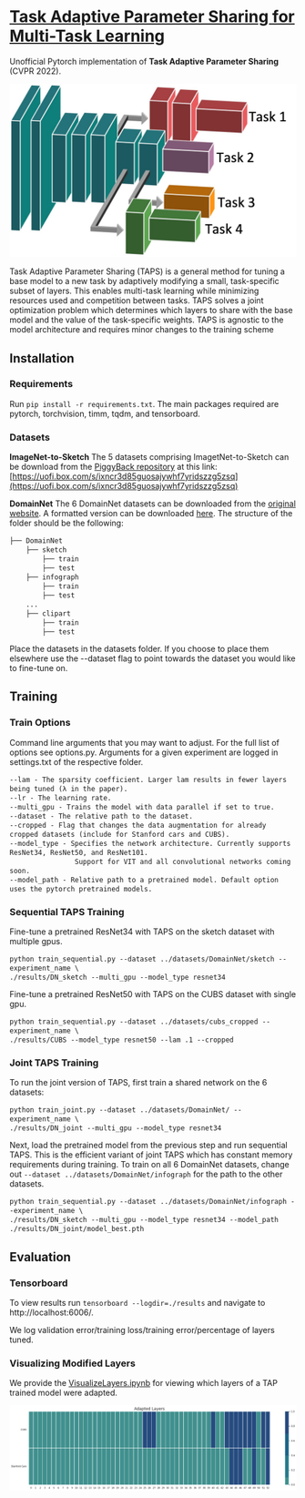 # [Task Adaptive Parameter Sharing for Multi-Task Learning](https://arxiv.org/abs/2203.16708)

Unofficial Pytorch implementation of **Task Adaptive Parameter Sharing** (CVPR 2022). <br />


<p align="center">
<img src="./assets/teaser.jpg" width="512"/>
</p>

Task Adaptive Parameter Sharing (TAPS) is a general method for tuning a base model to a new task by adaptively modifying a small, task-specific subset of layers. This enables multi-task learning while minimizing resources used and competition between tasks. TAPS solves a joint optimization problem which determines which layers to share with the base model and the value of the task-specific weights. TAPS is agnostic to the model architecture and requires minor changes to the training scheme


## Installation

### Requirements
Run ```pip install -r requirements.txt```.
The main packages required are pytorch, torchvision, timm, tqdm, and tensorboard.
### Datasets

**ImageNet-to-Sketch**
The 5 datasets comprising ImagetNet-to-Sketch can be download from the [PiggyBack repository](https://github.com/arunmallya/piggyback) at this link: [https://uofi.box.com/s/ixncr3d85guosajywhf7yridszzg5zsq](https://uofi.box.com/s/ixncr3d85guosajywhf7yridszzg5zsq)

**DomainNet**
The 6 DomainNet datasets can be downloaded from the [original website](http://ai.bu.edu/M3SDA/). A formatted version can be downloaded [here](https://drive.google.com/file/d/1GYv-I7febM56xF7Jxdzyi1VZuwDbChd1/view?usp=sharing). The structure of the folder should be the following:
```
├── DomainNet
    ├── sketch
        ├── train
        ├── test
    ├── infograph
        ├── train
        ├── test
    ...
    ├── clipart
        ├── train
        ├── test
```

Place the datasets in the datasets folder. If you choose to place them elsewhere use the --dataset flag to point towards the dataset you would like to fine-tune on.





## Training

### Train Options
Command line arguments that you may want to adjust. For the full list of options see options.py. Arguments for a given experiment are logged in settings.txt of the respective folder.

```
--lam - The sparsity coefficient. Larger lam results in fewer layers being tuned (λ in the paper).
--lr - The learning rate.
--multi_gpu - Trains the model with data parallel if set to true.
--dataset - The relative path to the dataset.
--cropped - Flag that changes the data augmentation for already cropped datasets (include for Stanford cars and CUBS).
--model_type - Specifies the network architecture. Currently supports ResNet34, ResNet50, and ResNet101. 
                Support for VIT and all convolutional networks coming soon. 
--model_path - Relative path to a pretrained model. Default option uses the pytorch pretrained models.
```

### Sequential TAPS Training
Fine-tune a pretrained ResNet34 with TAPS on the sketch dataset with multiple gpus. 
```
python train_sequential.py --dataset ../datasets/DomainNet/sketch --experiment_name \
./results/DN_sketch --multi_gpu --model_type resnet34
```

Fine-tune a pretrained ResNet50 with TAPS on the CUBS dataset with single gpu. 
```
python train_sequential.py --dataset ../datasets/cubs_cropped --experiment_name \
./results/CUBS --model_type resnet50 --lam .1 --cropped
```



### Joint TAPS Training
To run the joint version of TAPS, first train a shared network on the 6 datasets:
```
python train_joint.py --dataset ../datasets/DomainNet/ --experiment_name \
./results/DN_joint --multi_gpu --model_type resnet34
```

Next, load the pretrained model from the previous step and run sequential TAPS. This is the efficient variant of joint TAPS which has constant memory requirements during training. To train on all 6 DomainNet datasets, change out ```--dataset ../datasets/DomainNet/infograph``` for the path to the other datasets. 
```
python train_sequential.py --dataset ../datasets/DomainNet/infograph --experiment_name \
./results/DN_sketch --multi_gpu --model_type resnet34 --model_path ./results/DN_joint/model_best.pth
```

## Evaluation

### Tensorboard
To view results run ```tensorboard --logdir=./results``` and navigate to http://localhost:6006/.

We log validation error/training loss/training error/percentage of layers tuned.


### Visualizing Modified Layers

We provide the [VisualizeLayers.ipynb](./VisualizeLayers.ipynb) for viewing which layers of a TAP trained model were adapted.
<p align="center">
<img src="./assets/heatmap.png" width="1024"/>
</p>



